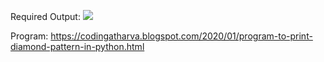 Required Output:
![](https://1.bp.blogspot.com/-NPPSW2Fi2Tc/Xi78Ra6jR9I/AAAAAAAAIS8/iMhcqfaFKTwfVAG_lUb8k0nkHoAZyH0gwCNcBGAsYHQ/s640/3.png)

Program:
https://codingatharva.blogspot.com/2020/01/program-to-print-diamond-pattern-in-python.html
